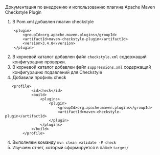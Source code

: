 Документация по внедрению и использованию плагина Apache Maven Checkstyle Plugin

1. В Pom.xml добавлен плагин checkstyle
```
    <plugin>
        <groupId>org.apache.maven.plugins</groupId>
        <artifactId>maven-checkstyle-plugin</artifactId>
        <version>3.4.0</version>
    </plugin>
```
2. В корневой каталог добавлен файл `checkstyle.xml` содержащий конфигурацию проверки.
3. В корневой каталог добавлен файл `suppressions.xml` содержащий конфигурацию подавлений для Checkstyle
4. Добавили профиль check
```
   <profile>
			<id>check</id>
			<build>
				<plugins>
					<plugin>
						<groupId>org.apache.maven.plugins</groupId>
						<artifactId>maven-checkstyle-plugin</artifactId>
					</plugin>
				</plugins>
			</build>
		</profile>
```
4. Выполняем команду `mvn clean validate -P check` 
5. Изучаем отчет, который сформируется в папке `target/`
